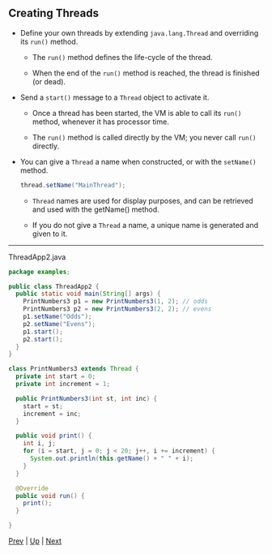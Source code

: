 ## Creating Threads

* Define your own threads by extending `java.lang.Thread` and overriding its `run()` method.

  * The `run()` method defines the life-cycle of the thread.

  * When the end of the `run()` method is reached, the thread is finished (or dead).

* Send a `start()` message to a `Thread` object to activate it.

  * Once a thread has been started, the VM is able to call its `run()` method, whenever it has processor time.

  * The `run()` method is called directly by the VM; you never call `run()` directly.

* You can give a `Thread` a name when constructed, or with the `setName()` method.

  ```java
  thread.setName("MainThread");
  ```

  * `Thread` names are used for display purposes, and can be retrieved and used with the getName() method.

  * If you do not give a `Thread` a name, a unique name is generated and given to it.

<hr>

ThreadApp2.java

```java
package examples;

public class ThreadApp2 {
  public static void main(String[] args) {
    PrintNumbers3 p1 = new PrintNumbers3(1, 2); // odds
    PrintNumbers3 p2 = new PrintNumbers3(2, 2); // evens
    p1.setName("Odds");
    p2.setName("Evens");
    p1.start();
    p2.start();
  }
}

class PrintNumbers3 extends Thread {
  private int start = 0;
  private int increment = 1;

  public PrintNumbers3(int st, int inc) {
    start = st;
    increment = inc;
  }

  public void print() {
    int i, j;
    for (i = start, j = 0; j < 20; j++, i += increment) {
      System.out.println(this.getName() + " " + i);
    }
  }

  @Override
  public void run() {
    print();
  }

}
```

[Prev](NonThreadedApplications.md) | [Up](../README.md) | [Next](ThreadStates.md)

